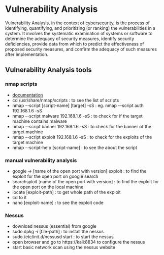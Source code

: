 # Vulnerability Analysis

Vulnerability Analysis, in the context of cybersecurity, is the process of identifying, quantifying,
and prioritizing (or ranking) the vulnerabilities in a system.
It involves the systematic examination of systems or software to determine the adequacy of security
measures, identify security deficiencies, provide data from which to predict the effectiveness of
proposed security measures, and confirm the adequacy of such measures after implementation.

## Vulnerability Analysis tools

### nmap scripts

- [documentation](https://nmap.org/book/nse-usage.html)
- cd /usr/share/nmap/scripts : to see the list of scripts
- nmap --script [script-name] [target] -sS : eg. nmap --script auth 192.168.1.6 -sS
- nmap --script malware 192.168.1.6 -sS : to check for if the target machine contains malware
- nmap --script banner 192.168.1.6 -sS : to check for the banner of the target machine
- nmap --script exploit 192.168.1.6 -sS : to check for the exploits of the target machine
- nmap --script-help [script-name] : to see the about the script

### manual vulnerability analysis

- google -> [name of the open port with version] exploit : to find the exploit for the open port on google search
- searchsploit [name of the open port with version] : to find the exploit for the open port on the local machine
- locate [exploit-path] : to get whole path of the exploit
- cd to it
- nano [exploit-name] : to see the exploit code

### Nessus

- download nessus (essential) from google
- sudo dpkg -i [file-path] : to install the nessus
- sudo /etc/init.d/nessusd start : to start the nessus
- open browser and go to https://kali:8834 to configure the nessus
- start basic network scan using the nessus website
